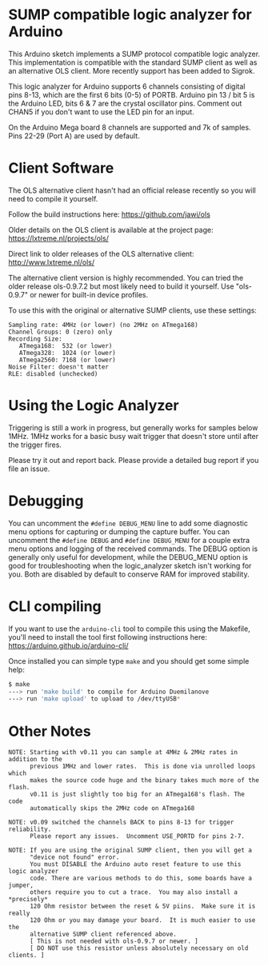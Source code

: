 SUMP compatible logic analyzer for Arduino
==========================================

This Arduino sketch implements a SUMP protocol compatible logic analyzer.
This implementation is compatible with the standard SUMP client as well as
an alternative OLS client.  More recently support has been added to Sigrok.

This logic analyzer for Arduino supports 6 channels consisting of digital
pins 8-13, which are the first 6 bits (0-5) of PORTB.
Arduino pin 13 / bit 5 is the Arduino LED, bits 6 & 7 are the crystal
oscillator pins. Comment out CHAN5 if you don't want to use the
LED pin for an input.

On the Arduino Mega board 8 channels are supported and 7k of samples.
Pins 22-29 (Port A) are used by default.

Client Software
===============

The OLS alternative client hasn't had an official release recently so you will
need to compile it yourself.

Follow the build instructions here: https://github.com/jawi/ols


Older details on the OLS client is available at the project page:
https://lxtreme.nl/projects/ols/

Direct link to older releases of the OLS alternative client:
http://www.lxtreme.nl/ols/

The alternative client version is highly recommended.  You can tried the older
release ols-0.9.7.2 but most likely need to build it yourself. Use "ols-0.9.7"
or newer for built-in device profiles.

To use this with the original or alternative SUMP clients,
use these settings:
```
Sampling rate: 4MHz (or lower) (no 2MHz on ATmega168)
Channel Groups: 0 (zero) only
Recording Size:
   ATmega168:  532 (or lower)
   ATmega328:  1024 (or lower)
   ATmega2560: 7168 (or lower)
Noise Filter: doesn't matter
RLE: disabled (unchecked)
```

Using the Logic Analyzer
========================
Triggering is still a work in progress, but generally works for samples
below 1MHz.  1MHz works for a basic busy wait trigger that doesn't store
until after the trigger fires.

Please try it out and report back.  Please provide a detailed bug report
if you file an issue.

Debugging
=========

You can uncomment the `#define DEBUG_MENU` line to add some diagnostic menu
options for capturing or dumping the capture buffer.
You can uncomment the `#define DEBUG` and `#define DEBUG_MENU` for a couple
extra menu options and logging of the received commands.  The DEBUG option
is generally only useful for development, while the DEBUG_MENU option is
good for troubleshooting when the logic_analyzer sketch isn't working for you.
Both are disabled by default to conserve RAM for improved stability.

CLI compiling
=============

If you want to use the `arduino-cli` tool to compile this using the Makefile,
you'll need to install the tool first following instructions here:
https://arduino.github.io/arduino-cli/

Once installed you can simple type `make` and you should get some simple help:
```bash
$ make
---> run 'make build' to compile for Arduino Duemilanove
---> run 'make upload' to upload to /dev/ttyUSB*
```


Other Notes
===========================================================================
```
NOTE: Starting with v0.11 you can sample at 4MHz & 2MHz rates in addition to the 
      previous 1MHz and lower rates.  This is done via unrolled loops which
      makes the source code huge and the binary takes much more of the flash.
      v0.11 is just slightly too big for an ATmega168's flash. The code 
      automatically skips the 2MHz code on ATmega168

NOTE: v0.09 switched the channels BACK to pins 8-13 for trigger reliability.
      Please report any issues.  Uncomment USE_PORTD for pins 2-7.

NOTE: If you are using the original SUMP client, then you will get a
      "device not found" error.
      You must DISABLE the Arduino auto reset feature to use this logic analyzer
      code. There are various methods to do this, some boards have a jumper,
      others require you to cut a trace.  You may also install a *precisely*
      120 Ohm resistor between the reset & 5V piins.  Make sure it is really
      120 Ohm or you may damage your board.  It is much easier to use the
      alternative SUMP client referenced above.
      [ This is not needed with ols-0.9.7 or newer. ]
      [ DO NOT use this resistor unless absolutely necessary on old clients. ]
```
